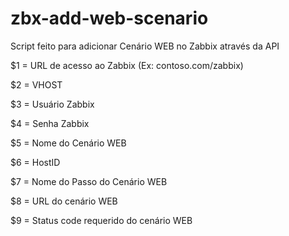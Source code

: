 # zbx-add-web-scenario
Script feito para adicionar Cenário WEB no Zabbix através da API

$1 = URL de acesso ao Zabbix (Ex: contoso.com/zabbix)

$2 = VHOST

$3 = Usuário Zabbix

$4 = Senha Zabbix

$5 = Nome do Cenário WEB

$6 = HostID

$7 = Nome do Passo do Cenário WEB

$8 = URL do cenário WEB

$9 = Status code requerido do cenário WEB

